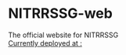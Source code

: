 # NITRRSSG-web
The official website for NITRRSSG <br>
[Currently deployed at : ](https://nitrrssg.github.io/)
